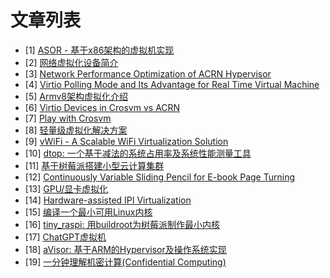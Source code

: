 # 文章列表

- [1] [ASOR - 基于x86架构的虚拟机实现](https://calinyara.github.io/technology/2019/08/05/asor-hypervisor.html)
- [2] [网络虚拟化设备简介](https://calinyara.github.io/technology/2019/08/22/vnet_interface.html)
- [3] [Network Performance Optimization of ACRN Hypervisor](https://calinyara.github.io/technology/2019/08/23/acrn-network-performance.html)
- [4] [Virtio Polling Mode and Its Advantage for Real Time Virtual Machine](https://calinyara.github.io/technology/2019/08/23/virtio-polling-mode.html)
- [5] [Armv8架构虚拟化介绍](https://calinyara.github.io/technology/2019/11/03/armv8-virtualization.html)
- [6] [Virtio Devices in Crosvm vs ACRN](https://calinyara.github.io/technology/2019/12/10/virtio-devices-in-crosvm-vs-ACRN.html)
- [7] [Play with Crosvm](https://calinyara.github.io/technology/2019/12/12/Play-with-Crosvm.html)
- [8] [轻量级虚拟化解决方案](https://calinyara.github.io/technology/2020/01/09/Lightweight-virtualization-solutions.html)
- [9] [vWiFi - A Scalable WiFi Virtualization Solution](https://calinyara.github.io/technology/2020/03/18/vWiFi-A-Scalable-WiFi-Virtualization-Solution.html)
- [10] [dtop: 一个基于减法的系统占用率及系统性能测量工具](https://calinyara.github.io/technology/2020/04/07/dtop.html)
- [11] [基于树莓派搭建小型云计算集群](https://calinyara.github.io/technology/2020/06/08/raspberry-cluster.html)
- [12] [Continuously Variable Sliding Pencil for E-book Page Turning](https://calinyara.github.io/technology/2020/08/08/continuously-variable-sliding-pen-for-ebook-page-turning.html)
- [13] [GPU/显卡虚拟化](https://calinyara.github.io/technology/2021/03/14/gpu-virtualization.html)
- [14] [Hardware-assisted IPI Virtualization](https://calinyara.github.io/technology/2021/05/15/ipi-virtualization.html)
- [15] [编译一个最小可用Linux内核](https://calinyara.github.io/technology/2022/10/16/tiny-linux-kernel.html)
- [16] [tiny_raspi: 用buildroot为树莓派制作最小内核](https://calinyara.github.io/technology/2022/10/20/tiny-raspi.html)
- [17] [ChatGPT虚拟机](https://calinyara.github.io/technology/2023/02/25/ChatGPT-vm.html)
- [18] [aVisor: 基于ARM的Hypervisor及操作系统实现](https://calinyara.github.io/technology/2023/02/25/aVisor.html)
- [19] [一分钟理解机密计算(Confidential Computing)](https://calinyara.github.io/technology/2023/03/02/confidential_computing.html)
